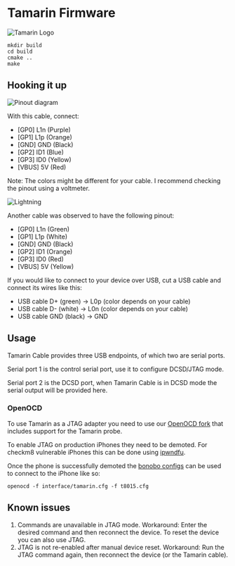 # Tamarin Firmware
![Tamarin Logo](https://github.com/stacksmashing/tamarin-firmware/blob/main/media/tamarin-logo-300.png?raw=true)


```
mkdir build
cd build
cmake ..
make
```

## Hooking it up

![Pinout diagram](https://github.com/stacksmashing/tamarin-firmware/blob/main/media/pinout.png?raw=true)

With this cable, connect:

- [GP0] L1n (Purple)
- [GP1] L1p (Orange)
- [GND] GND (Black)
- [GP2] ID1 (Blue)
- [GP3] ID0 (Yellow)
- [VBUS]  5V  (Red)

Note: The colors might be different for your cable. I recommend checking the pinout using a voltmeter.

![Lightning](https://github.com/stacksmashing/tamarin-firmware/blob/main/media/lightning.png?raw=true)

Another cable was observed to have the following pinout:

- [GP0] L1n (Green)
- [GP1] L1p (White)
- [GND] GND (Black)
- [GP2] ID1 (Orange)
- [GP3] ID0 (Red)
- [VBUS]  5V  (Yellow)

If you would like to connect to your device over USB, cut a USB cable and connect its wires like this:
- USB cable D+ (green)  -> L0p (color depends on your cable)
- USB cable D- (white)  -> L0n (color depends on your cable)
- USB cable GND (black) -> GND

## Usage

Tamarin Cable provides three USB endpoints, of which two are serial ports.

Serial port 1 is the control serial port, use it to configure DCSD/JTAG mode.

Serial port 2 is the DCSD port, when Tamarin Cable is in DCSD mode the serial output will be provided here.

### OpenOCD

To use Tamarin as a JTAG adapter you need to use our [OpenOCD fork](https://github.com/stacksmashing/openocd) that includes support for the Tamarin probe.

To enable JTAG on production iPhones they need to be demoted. For checkm8 vulnerable iPhones this can be done using [ipwndfu](https://github.com/axi0mX/ipwndfu).

Once the phone is successfully demoted the [bonobo configs](https://github.com/lambdaconcept/bonobo-configs/blob/master/t8015.cfg) can be used to connect to the iPhone like so:

```
openocd -f interface/tamarin.cfg -f t8015.cfg
```

## Known issues

1. Commands are unavailable in JTAG mode. Workaround: Enter the desired command and then reconnect the device. To reset the device you can also use JTAG.
2. JTAG is not re-enabled after manual device reset. Workaround: Run the JTAG command again, then reconnect the device (or the Tamarin cable).
